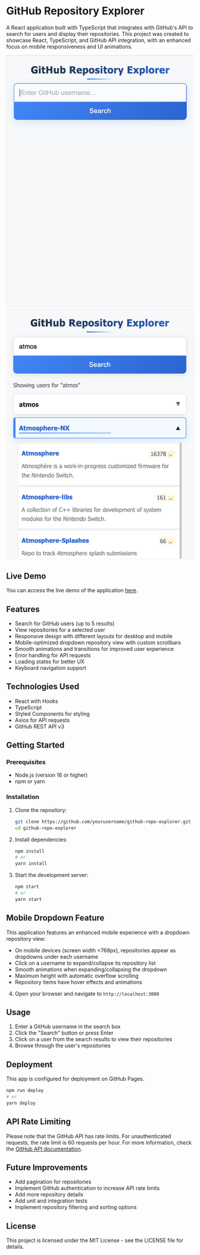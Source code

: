 # GitHub Repository Explorer

A React application built with TypeScript that integrates with GitHub's API to search for users and display their repositories. This project was created to showcase React, TypeScript, and GitHub API integration, with an enhanced focus on mobile responsiveness and UI animations.

![Main page](screenshots/mainpage.png)
![Mobile dropdown](screenshots/dropdown.png)

## Live Demo

You can access the live demo of the application [here](https://pecopero.github.io/github-repo-explorer/).

## Features

- Search for GitHub users (up to 5 results)
- View repositories for a selected user
- Responsive design with different layouts for desktop and mobile
- Mobile-optimized dropdown repository view with custom scrollbars
- Smooth animations and transitions for improved user experience
- Error handling for API requests
- Loading states for better UX
- Keyboard navigation support

## Technologies Used

- React with Hooks
- TypeScript
- Styled Components for styling
- Axios for API requests
- GitHub REST API v3

## Getting Started

### Prerequisites

- Node.js (version 16 or higher)
- npm or yarn

### Installation

1. Clone the repository:
   ```bash
   git clone https://github.com/yourusername/github-repo-explorer.git
   cd github-repo-explorer
   ```

2. Install dependencies:
   ```bash
   npm install
   # or
   yarn install
   ```

3. Start the development server:
   ```bash
   npm start
   # or
   yarn start
   ```

## Mobile Dropdown Feature

This application features an enhanced mobile experience with a dropdown repository view:

- On mobile devices (screen width <768px), repositories appear as dropdowns under each username
- Click on a username to expand/collapse its repository list
- Smooth animations when expanding/collapsing the dropdown
- Maximum height with automatic overflow scrolling
- Repository items have hover effects and animations

4. Open your browser and navigate to `http://localhost:3000`

## Usage

1. Enter a GitHub username in the search box
2. Click the "Search" button or press Enter
3. Click on a user from the search results to view their repositories
4. Browse through the user's repositories

## Deployment

This app is configured for deployment on GitHub Pages.

```bash
npm run deploy
# or
yarn deploy
```

## API Rate Limiting

Please note that the GitHub API has rate limits. For unauthenticated requests, the rate limit is 60 requests per hour. For more information, check the [GitHub API documentation](https://docs.github.com/en/rest/overview/resources-in-the-rest-api#rate-limiting).

## Future Improvements

- Add pagination for repositories
- Implement GitHub authentication to increase API rate limits
- Add more repository details
- Add unit and integration tests
- Implement repository filtering and sorting options

## License

This project is licensed under the MIT License - see the LICENSE file for details.
